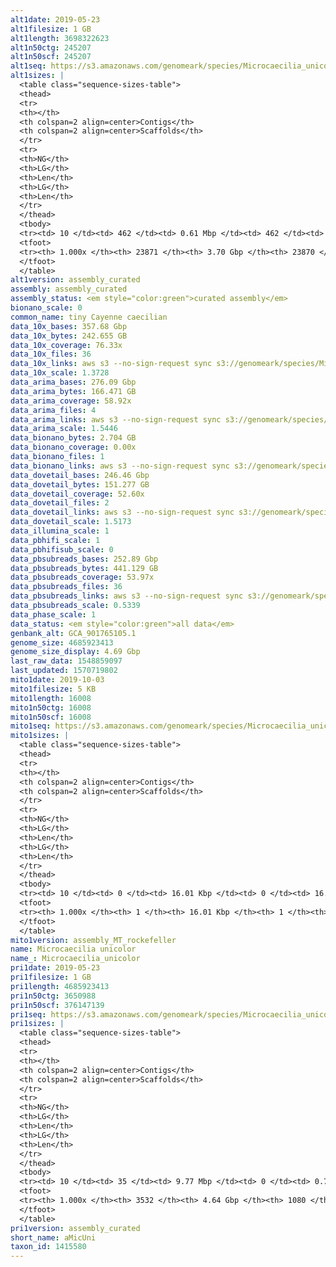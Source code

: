 ```yaml
---
alt1date: 2019-05-23
alt1filesize: 1 GB
alt1length: 3698322623
alt1n50ctg: 245207
alt1n50scf: 245207
alt1seq: https://s3.amazonaws.com/genomeark/species/Microcaecilia_unicolor/aMicUni1/assembly_curated/aMicUni1.alt.cur.20190523.fasta.gz
alt1sizes: |
  <table class="sequence-sizes-table">
  <thead>
  <tr>
  <th></th>
  <th colspan=2 align=center>Contigs</th>
  <th colspan=2 align=center>Scaffolds</th>
  </tr>
  <tr>
  <th>NG</th>
  <th>LG</th>
  <th>Len</th>
  <th>LG</th>
  <th>Len</th>
  </tr>
  </thead>
  <tbody>
  <tr><td> 10 </td><td> 462 </td><td> 0.61 Mbp </td><td> 462 </td><td> 0.61 Mbp </td></tr>  <tr><td> 20 </td><td> 1160 </td><td> 0.47 Mbp </td><td> 1160 </td><td> 0.47 Mbp </td></tr>  <tr><td> 30 </td><td> 2044 </td><td> 0.38 Mbp </td><td> 2044 </td><td> 0.38 Mbp </td></tr>  <tr><td> 40 </td><td> 3138 </td><td> 0.30 Mbp </td><td> 3138 </td><td> 0.30 Mbp </td></tr>  <tr style="background-color:#cccccc;"><td> 50 </td><td> 4494 </td><td> 0.25 Mbp </td><td> 4494 </td><td> 0.25 Mbp </td></tr>  <tr><td> 60 </td><td> 6188 </td><td> 0.19 Mbp </td><td> 6188 </td><td> 0.19 Mbp </td></tr>  <tr><td> 70 </td><td> 8348 </td><td> 0.15 Mbp </td><td> 8348 </td><td> 0.15 Mbp </td></tr>  <tr><td> 80 </td><td> 11211 </td><td> 0.11 Mbp </td><td> 11211 </td><td> 0.11 Mbp </td></tr>  <tr><td> 90 </td><td> 15305 </td><td> 72.40 Kbp </td><td> 15305 </td><td> 72.40 Kbp </td></tr>  <tr><td> 100 </td><td> 23870 </td><td> 230  bp </td><td> 23869 </td><td> 230  bp </td></tr>  </tbody>
  <tfoot>
  <tr><th> 1.000x </th><th> 23871 </th><th> 3.70 Gbp </th><th> 23870 </th><th> 3.70 Gbp </th></tr>
  </tfoot>
  </table>
alt1version: assembly_curated
assembly: assembly_curated
assembly_status: <em style="color:green">curated assembly</em>
bionano_scale: 0
common_name: tiny Cayenne caecilian
data_10x_bases: 357.68 Gbp
data_10x_bytes: 242.655 GB
data_10x_coverage: 76.33x
data_10x_files: 36
data_10x_links: aws s3 --no-sign-request sync s3://genomeark/species/Microcaecilia_unicolor/aMicUni1/genomic_data/10x/ .<br>
data_10x_scale: 1.3728
data_arima_bases: 276.09 Gbp
data_arima_bytes: 166.471 GB
data_arima_coverage: 58.92x
data_arima_files: 4
data_arima_links: aws s3 --no-sign-request sync s3://genomeark/species/Microcaecilia_unicolor/aMicUni1/genomic_data/arima/ .<br>
data_arima_scale: 1.5446
data_bionano_bytes: 2.704 GB
data_bionano_coverage: 0.00x
data_bionano_files: 1
data_bionano_links: aws s3 --no-sign-request sync s3://genomeark/species/Microcaecilia_unicolor/aMicUni1/genomic_data/bionano/ .<br>
data_dovetail_bases: 246.46 Gbp
data_dovetail_bytes: 151.277 GB
data_dovetail_coverage: 52.60x
data_dovetail_files: 2
data_dovetail_links: aws s3 --no-sign-request sync s3://genomeark/species/Microcaecilia_unicolor/aMicUni1/genomic_data/dovetail/ .<br>
data_dovetail_scale: 1.5173
data_illumina_scale: 1
data_pbhifi_scale: 1
data_pbhifisub_scale: 0
data_pbsubreads_bases: 252.89 Gbp
data_pbsubreads_bytes: 441.129 GB
data_pbsubreads_coverage: 53.97x
data_pbsubreads_files: 36
data_pbsubreads_links: aws s3 --no-sign-request sync s3://genomeark/species/Microcaecilia_unicolor/aMicUni1/genomic_data/pacbio/ . --exclude "*ccs*bam*"<br>
data_pbsubreads_scale: 0.5339
data_phase_scale: 1
data_status: <em style="color:green">all data</em>
genbank_alt: GCA_901765105.1
genome_size: 4685923413
genome_size_display: 4.69 Gbp
last_raw_data: 1548859097
last_updated: 1570719802
mito1date: 2019-10-03
mito1filesize: 5 KB
mito1length: 16008
mito1n50ctg: 16008
mito1n50scf: 16008
mito1seq: https://s3.amazonaws.com/genomeark/species/Microcaecilia_unicolor/aMicUni1/assembly_MT_rockefeller/aMicUni1.MT.20191003.fasta.gz
mito1sizes: |
  <table class="sequence-sizes-table">
  <thead>
  <tr>
  <th></th>
  <th colspan=2 align=center>Contigs</th>
  <th colspan=2 align=center>Scaffolds</th>
  </tr>
  <tr>
  <th>NG</th>
  <th>LG</th>
  <th>Len</th>
  <th>LG</th>
  <th>Len</th>
  </tr>
  </thead>
  <tbody>
  <tr><td> 10 </td><td> 0 </td><td> 16.01 Kbp </td><td> 0 </td><td> 16.01 Kbp </td></tr>  <tr><td> 20 </td><td> 0 </td><td> 16.01 Kbp </td><td> 0 </td><td> 16.01 Kbp </td></tr>  <tr><td> 30 </td><td> 0 </td><td> 16.01 Kbp </td><td> 0 </td><td> 16.01 Kbp </td></tr>  <tr><td> 40 </td><td> 0 </td><td> 16.01 Kbp </td><td> 0 </td><td> 16.01 Kbp </td></tr>  <tr style="background-color:#cccccc;"><td> 50 </td><td> 0 </td><td style="background-color:#ff8888;"> 16.01 Kbp </td><td> 0 </td><td style="background-color:#ff8888;"> 16.01 Kbp </td></tr>  <tr><td> 60 </td><td> 0 </td><td> 16.01 Kbp </td><td> 0 </td><td> 16.01 Kbp </td></tr>  <tr><td> 70 </td><td> 0 </td><td> 16.01 Kbp </td><td> 0 </td><td> 16.01 Kbp </td></tr>  <tr><td> 80 </td><td> 0 </td><td> 16.01 Kbp </td><td> 0 </td><td> 16.01 Kbp </td></tr>  <tr><td> 90 </td><td> 0 </td><td> 16.01 Kbp </td><td> 0 </td><td> 16.01 Kbp </td></tr>  <tr><td> 100 </td><td> 0 </td><td> 16.01 Kbp </td><td> 0 </td><td> 16.01 Kbp </td></tr>  </tbody>
  <tfoot>
  <tr><th> 1.000x </th><th> 1 </th><th> 16.01 Kbp </th><th> 1 </th><th> 16.01 Kbp </th></tr>
  </tfoot>
  </table>
mito1version: assembly_MT_rockefeller
name: Microcaecilia unicolor
name_: Microcaecilia_unicolor
pri1date: 2019-05-23
pri1filesize: 1 GB
pri1length: 4685923413
pri1n50ctg: 3650988
pri1n50scf: 376147139
pri1seq: https://s3.amazonaws.com/genomeark/species/Microcaecilia_unicolor/aMicUni1/assembly_curated/aMicUni1.pri.cur.20190523.fasta.gz
pri1sizes: |
  <table class="sequence-sizes-table">
  <thead>
  <tr>
  <th></th>
  <th colspan=2 align=center>Contigs</th>
  <th colspan=2 align=center>Scaffolds</th>
  </tr>
  <tr>
  <th>NG</th>
  <th>LG</th>
  <th>Len</th>
  <th>LG</th>
  <th>Len</th>
  </tr>
  </thead>
  <tbody>
  <tr><td> 10 </td><td> 35 </td><td> 9.77 Mbp </td><td> 0 </td><td> 0.77 Gbp </td></tr>  <tr><td> 20 </td><td> 89 </td><td> 7.37 Mbp </td><td> 1 </td><td> 0.66 Gbp </td></tr>  <tr><td> 30 </td><td> 161 </td><td> 5.60 Mbp </td><td> 1 </td><td> 0.66 Gbp </td></tr>  <tr><td> 40 </td><td> 253 </td><td> 4.64 Mbp </td><td> 2 </td><td> 0.54 Gbp </td></tr>  <tr style="background-color:#cccccc;"><td> 50 </td><td> 366 </td><td style="background-color:#88ff88;"> 3.65 Mbp </td><td> 3 </td><td style="background-color:#88ff88;"> 376.15 Mbp </td></tr>  <tr><td> 60 </td><td> 509 </td><td> 2.89 Mbp </td><td> 5 </td><td> 346.41 Mbp </td></tr>  <tr><td> 70 </td><td> 693 </td><td> 2.18 Mbp </td><td> 6 </td><td> 311.29 Mbp </td></tr>  <tr><td> 80 </td><td> 952 </td><td> 1.46 Mbp </td><td> 8 </td><td> 228.14 Mbp </td></tr>  <tr><td> 90 </td><td> 1374 </td><td> 0.81 Mbp </td><td> 10 </td><td> 208.48 Mbp </td></tr>  <tr><td> 100 </td><td> 3531 </td><td> 221  bp </td><td> 1079 </td><td> 2.05 Kbp </td></tr>  </tbody>
  <tfoot>
  <tr><th> 1.000x </th><th> 3532 </th><th> 4.64 Gbp </th><th> 1080 </th><th> 4.69 Gbp </th></tr>
  </tfoot>
  </table>
pri1version: assembly_curated
short_name: aMicUni
taxon_id: 1415580
---
```

